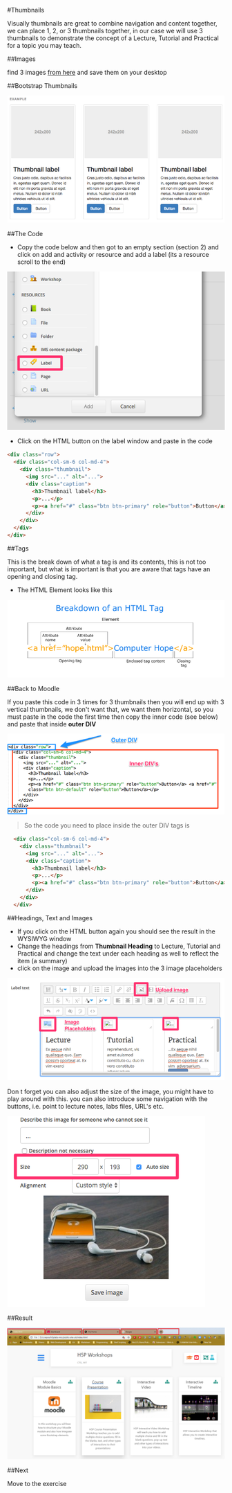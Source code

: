 #Thumbnails

Visually thumbnails are great to combine navigation and content together, we can place 1, 2, or 3 thumbnails together, in our case we will use 3 thumbnails to demonstrate the concept of a Lecture, Tutorial and Practical for a topic you may teach.

##Images

find 3 images <a href="https://visualhunt.com/" target="_blank">from here</a> and save them on your desktop

##Bootstrap Thumbnails

![](img/15.png)

##The Code

+ Copy the code below and then got to an empty section (section 2) and click on add and activity or resource and add a label (its a resource scroll to the end)

![](img/19.png)

+ Click on the HTML button on the label window and paste in the code


~~~HTML
<div class="row">
  <div class="col-sm-6 col-md-4">
    <div class="thumbnail">
      <img src="..." alt="...">
      <div class="caption">
        <h3>Thumbnail label</h3>
        <p>...</p>
        <p><a href="#" class="btn btn-primary" role="button">Button</a> <a href="#" class="btn btn-default" role="button">Button</a></p>
      </div>
    </div>
  </div>
</div>
~~~

##Tags

This is the break down of what a tag is and its contents, this is not too important, but what is important is that you are aware that tags have an opening and closing tag.

+ The HTML Element looks like this

![](img/17.png)

##Back to Moodle

If you paste this code in 3 times for 3 thumbnails then you will end up with 3 vertical thumbnails, we don't want that, we want them horizontal, so you must paste in the code the first time then copy the inner code (see below) and paste that inside **outer DIV**

![](img/16.png)

> So the code you need to place inside the outer DIV tags is

~~~HTML
  <div class="col-sm-6 col-md-4">
    <div class="thumbnail">
      <img src="..." alt="...">
      <div class="caption">
        <h3>Thumbnail label</h3>
        <p>...</p>
        <p><a href="#" class="btn btn-primary" role="button">Button</a> <a href="#" class="btn btn-default" role="button">Button</a></p>
      </div>
    </div>
  </div>
~~~

##Headings, Text and Images

+ If you click on the HTML button again you should see the result in the WYSIWYG window
+ Change the headings from **Thumbnail Heading** to Lecture, Tutorial and Practical
and change the text under each heading as well to reflect the item (a summary)
+ click on the image and upload the images into the 3 image placeholders

![](img/20.png)

Don t forget you can also adjust the size of the image, you might have to play around with this. you can also introduce some navigation with the buttons, i.e. point to lecture notes, labs files, URL's etc.

![](img/21.png)

##Result

![](img/22.png)

##Next

Move to the exercise


